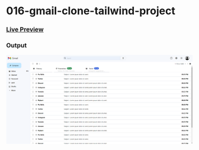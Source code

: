 # 016-gmail-clone-tailwind-project

### [Live Preview](https://irahuldutta02.github.io/pw-skills-fswd-ja-assignments//016-gmail-clone-tailwind-project)

### Output
![](./output.png)